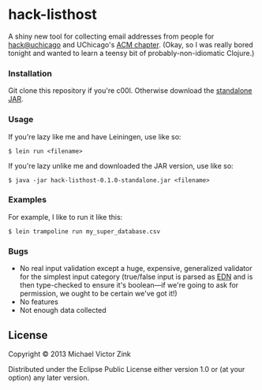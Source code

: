 # hack-listhost

A shiny new tool for collecting email addresses from people for [hack@uchicago](http://hack.uchicago.edu/) and UChicago's [ACM chapter](http://acm.cs.uchicago.edu/). (Okay, so I was really bored tonight and wanted to learn a teensy bit of probably-non-idiomatic Clojure.)

### Installation

Git clone this repository if you're c00l. Otherwise download the [standalone JAR](https://github.com/zuwiki/hack-listhost/releases/download/v0.1.0/hack-listhost-0.1.0-standalone.jar).

### Usage

If you're lazy like me and have Leiningen, use like so:

    $ lein run <filename>

If you're lazy unlike me and downloaded the JAR version, use like so:

    $ java -jar hack-listhost-0.1.0-standalone.jar <filename>

### Examples

For example, I like to run it like this:

    $ lein trampoline run my_super_database.csv

### Bugs

- No real input validation except a huge, expensive, generalized validator for the simplest input category (true/false input is parsed as [EDN](https://github.com/edn-format/edn) and is then type-checked to ensure it's boolean—if we're going to ask for permission, we ought to be certain we've got it!)
- No features
- Not enough data collected

## License

Copyright © 2013 Michael Victor Zink

Distributed under the Eclipse Public License either version 1.0 or (at
your option) any later version.
